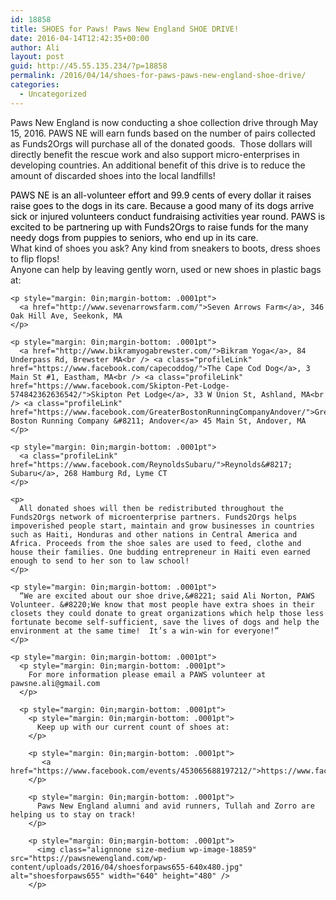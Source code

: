 ```yaml
---
id: 18858
title: SHOES for Paws! Paws New England SHOE DRIVE!
date: 2016-04-14T12:42:35+00:00
author: Ali
layout: post
guid: http://45.55.135.234/?p=18858
permalink: /2016/04/14/shoes-for-paws-paws-new-england-shoe-drive/
categories:
  - Uncategorized
---
```

Paws New England is now conducting a shoe collection drive through May 15, 2016. PAWS NE will earn funds based on the number of pairs collected as Funds2Orgs will purchase all of the donated goods.  Those dollars will directly benefit the rescue work and also support micro-enterprises in developing countries. An additional benefit of this drive is to reduce the amount of discarded shoes into the local landfills!

<p style="margin: 0in;margin-bottom: .0001pt">
  <span style="color: black">PAWS NE is an all-volunteer effort and 99.9 cents of every dollar it raises raise goes to the dogs in its care. Because a good many of its dogs arrive sick or injured volunteers conduct fundraising activities year round. PAWS is excited to be partnering up with Funds2Orgs to raise funds for the many needy dogs from puppies to seniors, who end up in its care.</span>
</p>

<p style="margin: 0in;margin-bottom: .0001pt">
  <p style="margin: 0in;margin-bottom: .0001pt">
    What kind of shoes you ask? Any kind from sneakers to boots, dress shoes to flip flops!
  </p>
  
  <p style="margin: 0in;margin-bottom: .0001pt">
    <p style="margin: 0in;margin-bottom: .0001pt">
      Anyone can help by leaving gently worn, used or new shoes in plastic bags at:
    </p>
    
    <p style="margin: 0in;margin-bottom: .0001pt">
      <a href="http://www.sevenarrowsfarm.com/">Seven Arrows Farm</a>, 346 Oak Hill Ave, Seekonk, MA
    </p>
    
    <p style="margin: 0in;margin-bottom: .0001pt">
      <a href="http://www.bikramyogabrewster.com/">Bikram Yoga</a>, 84 Underpass Rd, Brewster MA<br /> <a class="profileLink" href="https://www.facebook.com/capecoddog/">The Cape Cod Dog</a>, 3 Main St #1, Eastham, MA<br /> <a class="profileLink" href="https://www.facebook.com/Skipton-Pet-Lodge-574842362636542/">Skipton Pet Lodge</a>, 33 W Union St, Ashland, MA<br /> <a class="profileLink" href="https://www.facebook.com/GreaterBostonRunningCompanyAndover/">Greater Boston Running Company &#8211; Andover</a> 45 Main St, Andover, MA
    </p>
    
    <p style="margin: 0in;margin-bottom: .0001pt">
      <a class="profileLink" href="https://www.facebook.com/ReynoldsSubaru/">Reynolds&#8217; Subaru</a>, 268 Hamburg Rd, Lyme CT
    </p>
    
    <p>
      All donated shoes will then be redistributed throughout the Funds2Orgs network of microenterprise partners. Funds2Orgs helps impoverished people start, maintain and grow businesses in countries such as Haiti, Honduras and other nations in Central America and Africa. Proceeds from the shoe sales are used to feed, clothe and house their families. One budding entrepreneur in Haiti even earned enough to send to her son to law school!
    </p>
    
    <p style="margin: 0in;margin-bottom: .0001pt">
      “We are excited about our shoe drive,&#8221; said Ali Norton, PAWS Volunteer. &#8220;We know that most people have extra shoes in their closets they could donate to great organizations which help those less fortunate become self-sufficient, save the lives of dogs and help the environment at the same time!  It’s a win-win for everyone!”
    </p>
    
    <p style="margin: 0in;margin-bottom: .0001pt">
      <p style="margin: 0in;margin-bottom: .0001pt">
        For more information please email a PAWS volunteer at pawsne.ali@gmail.com
      </p>
      
      <p style="margin: 0in;margin-bottom: .0001pt">
        <p style="margin: 0in;margin-bottom: .0001pt">
          Keep up with our current count of shoes at:
        </p>
        
        <p style="margin: 0in;margin-bottom: .0001pt">
           <a href="https://www.facebook.com/events/453065688197212/">https://www.facebook.com/events/453065688197212/</a>
        </p>
        
        <p style="margin: 0in;margin-bottom: .0001pt">
          Paws New England alumni and avid runners, Tullah and Zorro are helping us to stay on track!
        </p>
        
        <p style="margin: 0in;margin-bottom: .0001pt">
          <img class="alignnone size-medium wp-image-18859" src="https://pawsnewengland.com/wp-content/uploads/2016/04/shoesforpaws655-640x480.jpg" alt="shoesforpaws655" width="640" height="480" />
        </p>